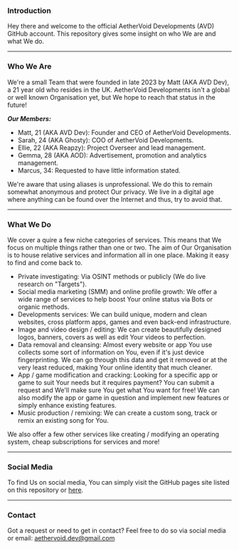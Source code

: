 ### Introduction
Hey there and welcome to the official AetherVoid Developments (AVD) GitHub account. This repository gives some insight on who We are and what We do.

---

### Who We Are
We're a small Team that were founded in late 2023 by Matt (AKA AVD Dev), a 21 year old who resides in the UK. AetherVoid Developments isn't a global or well known Organisation yet, but We hope to reach that status in the future!

***Our Members:***
- Matt, 21 (AKA AVD Dev): Founder and CEO of AetherVoid Developments.
- Sarah, 24 (AKA Ghosty): COO of AetherVoid Developments.
- Ellie, 22 (AKA Reapzy): Project Overseer and lead management.
- Gemma, 28 (AKA AOD): Advertisement, promotion and analytics management.
- Marcus, 34: Requested to have little information stated.

We're aware that using aliases is unprofessional. We do this to remain somewhat anonymous and protect Our privacy. We live in a digital age where anything can be found over the Internet and thus, try to avoid that.

---

### What We Do
We cover a quire a few niche categories of services. This means that We focus on multiple things rather than one or two. The aim of Our Organisation is to house relative services and information all in one place. Making it easy to find and come back to.

- Private investigating: Via OSINT methods or publicly (We do live research on "Targets").
- Social media marketing (SMM) and online profile growth: We offer a wide range of services to help boost Your online status via Bots or organic methods.
- Developments services: We can build unique, modern and clean websites, cross platform apps, games and even back-end infrastructure.
- Image and video design / editing: We can create beautifully designed logos, banners, covers as well as edit Your videos to perfection.
- Data removal and cleansing: Almost every website or app You use collects some sort of information on You, even if it's just device fingerprinting. We can go through this data and get it removed or at the very least reduced, making Your online identity that much cleaner.
- App / game modification and cracking: Looking for a specific app or game to suit Your needs but it requires payment? You can submit a request and We'll make sure You get what You want for free! We can also modify the app or game in question and implement new features or simply enhance existing features.
- Music production / remixing: We can create a custom song, track or remix an existing song for You.

We also offer a few other services like creating / modifying an operating system, cheap subscriptions for services and more!

---

### Social Media
To find Us on social media, You can simply visit the GitHub pages site listed on this repository or [here](https://teamavd.github.io/About).

---

### Contact
Got a request or need to get in contact? Feel free to do so via social media or email: aethervoid.dev@gmail.com
